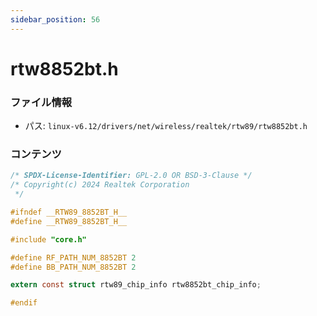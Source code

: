 ```yaml
---
sidebar_position: 56
---
```

# rtw8852bt.h

### ファイル情報

- パス: `linux-v6.12/drivers/net/wireless/realtek/rtw89/rtw8852bt.h`

### コンテンツ

```h
/* SPDX-License-Identifier: GPL-2.0 OR BSD-3-Clause */
/* Copyright(c) 2024 Realtek Corporation
 */

#ifndef __RTW89_8852BT_H__
#define __RTW89_8852BT_H__

#include "core.h"

#define RF_PATH_NUM_8852BT 2
#define BB_PATH_NUM_8852BT 2

extern const struct rtw89_chip_info rtw8852bt_chip_info;

#endif

```
